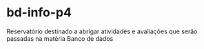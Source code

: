 # bd-info-p4
Reservatório destinado a abrigar atividades e avaliações que serão passadas na matéria Banco de dados
